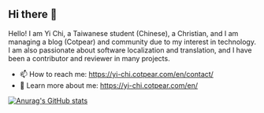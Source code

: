 ## Hi there 👋
Hello! I am Yi Chi, a Taiwanese student (Chinese), a Christian, and I am managing a blog (Cotpear) and community due to my interest in technology. I am also passionate about software localization and translation, and I have been a contributor and reviewer in many projects.

- 📫 How to reach me: https://yi-chi.cotpear.com/en/contact/
- 🌠 Learn more about me: https://yi-chi.cotpear.com/en/

[![Anurag's GitHub stats](https://github-readme-stats.vercel.app/api?username=chiyi4488&count_private=true&show_icons=true&theme=flag-india)](https://github.com/chiyi4488/github-readme-stats)

<!-- [![Top Langs](https://github-readme-stats.vercel.app/api/top-langs/?username=chiyi4488&count_private=true&theme=flag-india)](https://github.com/chiyi4488/github-readme-stats) -->

<!--
**chiyi4488/chiyi4488** is a ✨ _special_ ✨ repository because its `README.md` (this file) appears on your GitHub profile.

Here are some ideas to get you started:

- 🔭 I’m currently working on ...
- 🌱 I’m currently learning ...
- 👯 I’m looking to collaborate on ...
- 🤔 I’m looking for help with ...
- 💬 Ask me about ...
- 📫 How to reach me: ...
- 😄 Pronouns: ...
- ⚡ Fun fact: ...
-->
